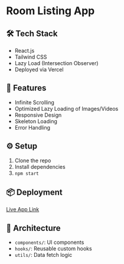# Room Listing App

## 🛠 Tech Stack
- React.js
- Tailwind CSS
- Lazy Load (Intersection Observer)
- Deployed via Vercel

## 🚀 Features
- Infinite Scrolling
- Optimized Lazy Loading of Images/Videos
- Responsive Design
- Skeleton Loading
- Error Handling

## ⚙️ Setup
1. Clone the repo
2. Install dependencies
3. `npm start`

## 📦 Deployment
[Live App Link](https://your-live-link.vercel.app)

## 📁 Architecture
- `components/`: UI components
- `hooks/`: Reusable custom hooks
- `utils/`: Data fetch logic
